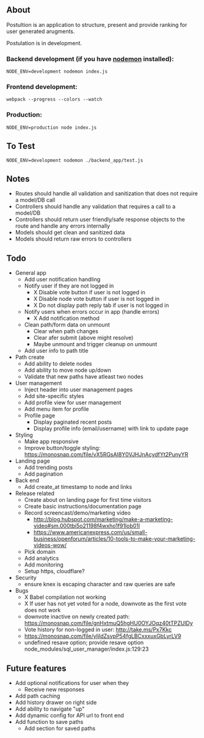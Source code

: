 ## About

Postultion is an application to structure, present and provide ranking for user generated arugments.

Postulation is in development.

### Backend development (if you have [nodemon](https://github.com/remy/nodemon) installed):
```
NODE_ENV=development nodemon index.js
```

### Frontend development:
```
webpack --progress --colors --watch
```

### Production:
```
NODE_ENV=production node index.js
```

## To Test

`NODE_ENV=development nodemon ./backend_app/test.js`

## Notes

* Routes should handle all validation and sanitization that does not require a model/DB call
* Controllers should handle any validation that requires a call to a model/DB
* Controllers should return user friendly/safe response objects to the route and handle any errors internally
* Models should get clean and sanitized data
* Models should return raw errors to controllers

## Todo

* General app
  * Add user notification handling
  * Notify user if they are not logged in
    * X Disable vote button if user is not logged in
    * X Disable node vote button if user is not logged in
    * X Do not display path reply tab if user is not logged in
  * Notify users when errors occur in app (handle errors)
    * X Add notification method
  * Clean path/form data on unmount
    * Clear when path changes
    * Clear afer submit (above might resolve)
    * Maybe unmount and trigger cleanup on unmount
  * Add user info to path title
* Path create
  * Add ability to delete nodes
  * Add ability to move node up/down
  * Validate that new paths have atleast two nodes
* User management
  * Inject header into user management pages
  * Add site-specific styles
  * Add profile view for user management
  * Add menu item for profile
  * Profile page
    * Display paginated recent posts
    * Display profile info (email/username) with link to update page
* Styling
  * Make app responsive
  * Improve button/toggle styling: https://monosnap.com/file/vX5RGsAI8Y0VJHJnAcydfYt2PunyYR
* Landing page
  * Add trending posts
  * Add pagination
* Back end
  * Add create_at timestamp to node and links
* Release related
  * Create about on landing page for first time visitors
  * Create basic instructions/documentation page
  * Record screencast/demo/marketing video
    * http://blog.hubspot.com/marketing/make-a-marketing-video#sm.000tbi5o21198f4wxho1f91lob01l
    * https://www.americanexpress.com/us/small-business/openforum/articles/10-tools-to-make-your-marketing-videos-wow/
  * Pick domain
  * Add analytics
  * Add monitoring
  * Setup https, cloudflare?
* Security
  * ensure knex is escaping character and raw queries are safe
* Bugs
  * X Babel compilation not working
  * X If user has not yet voted for a node, downvote as the first vote does not work
  * downvote inactive on newly created path: https://monosnap.com/file/gnHxtmuQ5hgHU0OYJOqz40tTPZUlDy
  * Vote history for non-logged in user: http://take.ms/Px7Kkc
  * https://monosnap.com/file/yIjldZsvpP54fgLBCxxxuxGbLyrLV9
  * undefined resave option; provide resave option node_modules/sql_user_manager/index.js:129:23

## Future features
* Add optional notifications for user when they
  * Receive new responses
* Add path caching
* Add history drawer on right side
* Add ability to navigate "up"
* Add dynamic config for API url to front end
* Add function to save paths
  * Add section for saved paths